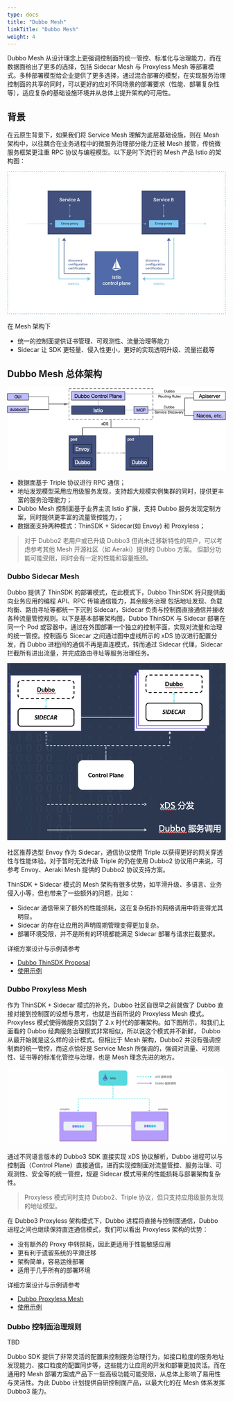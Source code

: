 ```yaml
---
type: docs
title: "Dubbo Mesh"
linkTitle: "Dubbo Mesh"
weight: 4
---
```


Dubbo Mesh 从设计理念上更强调控制面的统一管控、标准化与治理能力，而在数据面给出了更多的选择，包括 Sidecar Mesh 与 Proxyless Mesh 等部署模式。多种部署模型给企业提供了更多选择，通过混合部署的模型，在实现服务治理控制面的共享的同时，可以更好的应对不同场景的部署要求（性能、部署复杂性等），适应复杂的基础设施环境并从总体上提升架构的可用性。

## 背景
在云原生背景下，如果我们将 Service Mesh 理解为底层基础设施，则在 Mesh 架构中，以往耦合在业务进程中的微服务治理部分能力正被 Mesh 接管，传统微服务框架更注重 RPC 协议与编程模型。以下是时下流行的 Mesh 产品 Istio 的架构图：

![istio](/imgs/v3/mesh/istio.jpg)

在 Mesh 架构下
* 统一的控制面提供证书管理、可观测性、流量治理等能力
* Sidecar 让 SDK 更轻量、侵入性更小，更好的实现透明升级、流量拦截等

## Dubbo Mesh 总体架构

![istio](/imgs/v3/mesh/dubbo-mesh-arc.png)

* 数据面基于 Triple 协议进行 RPC 通信；
* 地址发现模型采用应用级服务发现，支持超大规模实例集群的同时，提供更丰富的服务治理能力；
* Dubbo Mesh 控制面基于业界主流 Istio 扩展，支持 Dubbo 服务发现定制方案，同时提供更丰富的流量管控能力，；
* 数据面支持两种模式：ThinSDK + Sidecar(如 Envoy) 和 Proxyless；


> 对于 Dubbo2 老用户或已升级 Dubbo3 但尚未迁移新特性的用户，可以考虑参考其他 Mesh 开源社区（如 Aeraki）提供的 Dubbo 方案。
> 但部分功能可能受限，同时会有一定的性能和容量瓶颈。

### Dubbo Sidecar Mesh
Dubbo 提供了 ThinSDK 的部署模式，在此模式下，Dubbo ThinSDK 将只提供面向业务应用的编程 API、RPC 传输通信能力，其余服务治理
包括地址发现、负载均衡、路由寻址等都统一下沉到 Sidecar，Sidecar 负责与控制面直接通信并接收各种流量管控规则。以下是基本部署架构图，Dubbo ThinSDK 与 Sidecar 部署在同一个 Pod 或容器中，通过在外围部署一个独立的控制平面，实现对流量和治理的统一管控。控制面与 Sicecar 之间通过图中虚线所示的 xDS 协议进行配置分发，而 Dubbo 进程间的通信不再是直连模式，转而通过 Sidecar 代理，Sidecar 拦截所有进出流量，并完成路由寻址等服务治理任务。

![dubbo-sidecar](/imgs/v3/mesh/dubbo-sidecar.png)

社区推荐选型 Envoy 作为 Sidecar，通信协议使用 Triple 以获得更好的网关穿透性与性能体验。对于暂时无法升级 Triple 的仍在使用 Dubbo2 协议用户来说，可参考 Envoy、Aeraki Mesh 提供的 Dubbo2 协议支持方案。

ThinSDK + Sidecar 模式的 Mesh 架构有很多优势，如平滑升级、多语言、业务侵入小等，但也带来了一些额外的问题，比如：
* Sidecar 通信带来了额外的性能损耗，这在复杂拓扑的网络调用中将变得尤其明显。
* Sidecar 的存在让应用的声明周期管理变得更加复杂。
* 部署环境受限，并不是所有的环境都能满足 Sidecar 部署与请求拦截要求。

详细方案设计与示例请参考
* [Dubbo ThinSDK Proposal](../../tasks/mesh/dubbo-mesh)
* [使用示例](../../tasks/mesh/dubbo-mesh)

### Dubbo Proxyless Mesh
作为 ThinSDK + Sidecar 模式的补充，Dubbo 社区自很早之前就做了 Dubbo 直接对接到控制面的设想与思考，也就是当前所说的 Proxyless Mesh 模式。Proxyless 模式使得微服务又回到了 2.x 时代的部署架构。如下图所示，和我们上面看的 Dubbo 经典服务治理模式非常相似，所以说这个模式并不新鲜， Dubbo 从最开始就是这么样的设计模式。但相比于 Mesh 架构，Dubbo2 并没有强调控制面的统一管控，而这点恰好是 Service Mesh 所强调的，强调对流量、可观测性、证书等的标准化管控与治理，也是 Mesh 理念先进的地方。

![dubbo-proxyless](/imgs/v3/mesh/dubbo-proxyless.png)

通过不同语言版本的 Dubbo3 SDK 直接实现 xDS 协议解析，Dubbo 进程可以与控制面（Control Plane）直接通信，进而实现控制面对流量管控、服务治理、可观测性、安全等的统一管控，规避 Sidecar 模式带来的性能损耗与部署架构复杂性。

> Proxyless 模式同时支持 Dubbo2、Triple 协议，但只支持应用级服务发现的地址模型。

在 Dubbo3 Proxyless 架构模式下，Dubbo 进程将直接与控制面通信，Dubbo 进程之间也继续保持直连通信模式，我们可以看出 Proxyless 架构的优势：
* 没有额外的 Proxy 中转损耗，因此更适用于性能敏感应用
* 更有利于遗留系统的平滑迁移
* 架构简单，容易运维部署
* 适用于几乎所有的部署环境

详细方案设计与示例请参考
* [Dubbo Proxyless Mesh](../../tasks/mesh/dubbo-mesh)
* [使用示例](../../tasks/mesh/dubbo-mesh)

### Dubbo 控制面治理规则
TBD

Dubbo SDK 提供了非常灵活的配置来控制服务治理行为，如接口粒度的服务地址发现能力、接口粒度的配置同步等，这些能力让应用的开发和部署更加灵活。而在通用的 Mesh 部署方案或产品下一些高级功能可能受限，从总体上影响了易用性与灵活性。为此 Dubbo 计划提供自研控制面产品，以最大化的在 Mesh 体系发挥 Dubbo3 能力。









